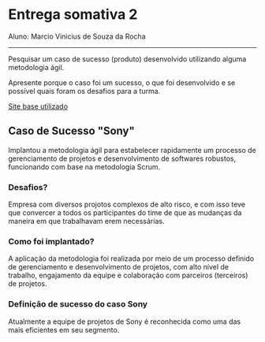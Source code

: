 # Entrega somativa 2

Aluno: Marcio Vinicius de Souza da Rocha

---

Pesquisar um caso de sucesso (produto) desenvolvido utilizando alguma metodologia ágil.

Apresente porque o caso foi um sucesso, o que foi desenvolvido e se possível quais foram os desafios para a turma.

[Site base utilizado](https://www.dc.srv.br/artigos/3-cases-de-sucesso-de-implantacao-do-agil-em-segmentos-industriais)

## Caso de Sucesso "Sony"

Implantou a metodologia ágil para estabelecer rapidamente um processo de gerenciamento de projetos e desenvolvimento de softwares robustos, funcionando com base na metodologia Scrum.

### Desafios?

Empresa com diversos projotos complexos de alto risco, e com isso teve que convercer a todos os participantes do time de que as mudanças da maneira em que trabalhavam erem necessárias.

### Como foi implantado?

A aplicação da metodologia foi realizada por meio de um processo definido de gerenciamento e desenvolvimento de projetos, com alto nível de trabalho, engajamento da equipe e colaboração com parceiros (terceiros) de projetos.

### Definição de sucesso do caso Sony

Atualmente a equipe de projetos de Sony é reconhecida como uma das mais eficientes em seu segmento.
